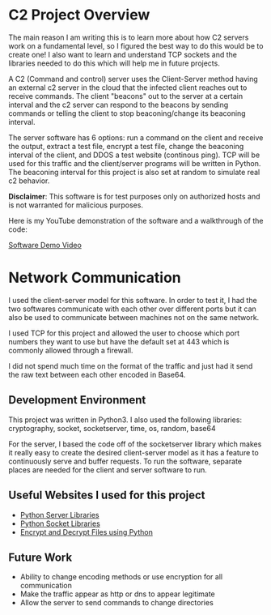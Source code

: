 # C2 Project Overview

The main reason I am writing this is to learn more about how C2 servers work on a fundamental level, so I figured the best way to do this would be to create one! I also want to learn and understand TCP sockets and the libraries needed to do this which will help me in future projects. 

A C2 (Command and control) server uses the Client-Server method having an external c2 server in the cloud that the infected client reaches out to receive commands. The client "beacons" out to the server at a certain interval and the c2 server can respond to the beacons by sending commands or telling the client to stop beaconing/change its beaconing interval. 

The server software has 6 options: run a command on the client and receive the output, extract a test file,  encrypt a test file, change the beaconing interval of the client, and DDOS a test website (continous ping). TCP will be used for this traffic and the client/server programs will be written in Python. The beaconing interval for this project is also set at random to simulate real c2 behavior.

**Disclaimer**: This software is for test purposes only on authorized hosts and is not warranted for malicious purposes. 

Here is my YouTube demonstration of the software and a walkthrough of the code:

[Software Demo Video](http://youtube.link.goes.here)

# Network Communication

I used the client-server model for this software. In order to test it, I had the two softwares communicate with each other over different ports but it can also be used to communicate between machines not on the same network.

I used TCP for this project and allowed the user to choose which port numbers they want to use but have the default set at 443 which is commonly allowed through a firewall.

I did not spend much time on the format of the traffic and just had it send the raw text between each other encoded in Base64.

## Development Environment

This project was written in Python3. I also used the following libraries: cryptography, socket, socketserver, time, os, random, base64

For the server, I based the code off of the socketserver library which makes it really easy to create the desired client-server model as it has a feature to continuously serve and buffer requests. To run the software, separate places are needed for the client and server software to run.


## Useful Websites I used for this project

* [Python Server Libraries](https://docs.python.org/3.6/library/socketserver.html)
* [Python Socket Libraries](https://docs.python.org/3.6/library/socket.html)
* [Encrypt and Decrypt Files using Python](https://www.geeksforgeeks.org/encrypt-and-decrypt-files-using-python/)

## Future Work

* Ability to change encoding methods or use encryption for all communication
* Make the traffic appear as http or dns to appear legitimate
* Allow the server to send commands to change directories
